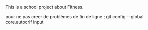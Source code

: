 This is a school project about Fitness.

pour ne pas creer de problèmes de fin de ligne ; git config --global core.autocrlf input
